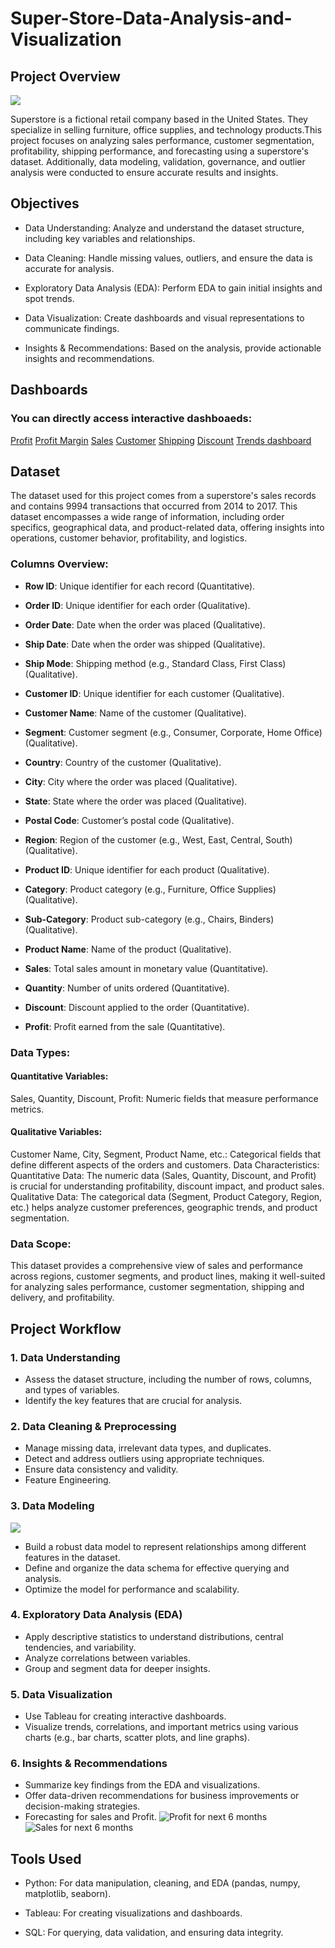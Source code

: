 # Super-Store-Data-Analysis-and-Visualization
## Project Overview

![](images/intro.png)

Superstore is a fictional retail company based in the United States. They specialize in selling furniture, office supplies, and technology products.This project focuses on analyzing sales performance, customer segmentation, profitability, shipping performance, and forecasting using a superstore's dataset. Additionally, data modeling, validation, governance, and outlier analysis were conducted to ensure accurate results and insights.

## Objectives
- Data Understanding: Analyze and understand the dataset structure, including key variables and relationships.
  
- Data Cleaning: Handle missing values, outliers, and ensure the data is accurate for analysis.
  
- Exploratory Data Analysis (EDA): Perform EDA to gain initial insights and spot trends.
  
- Data Visualization: Create dashboards and visual representations to communicate findings.
  
- Insights & Recommendations: Based on the analysis, provide actionable insights and recommendations.

## Dashboards
### You can directly access interactive dashboaeds: 
[Profit](https://public.tableau.com/app/profile/nada.hamdi/viz/SuperStoreAnalysis-Profit/Profit?publish=yes)
[Profit Margin](https://public.tableau.com/app/profile/nada.hamdi/viz/SuperStoreAnalysis-ProfitMargin/profitmargin?publish=yes)
[Sales](https://public.tableau.com/app/profile/nada.hamdi/viz/SuperStoreAnalysis-Sales/Sales?publish=yes)
[Customer](https://public.tableau.com/app/profile/nada.hamdi/viz/SuperStoreAnalysis-Customers/Customers?publish=yes)
[Shipping](https://public.tableau.com/app/profile/nada.hamdi/viz/SuperStoreAnalysis-Shipping/Shipping?publish=yes)
[Discount](https://public.tableau.com/app/profile/nada.hamdi/viz/SuperStoreAnalysis-Discounts/Discount?publish=yes)
[Trends dashboard](https://public.tableau.com/app/profile/mohamed.fareed4903/viz/Book1_17285517907770/SalesDashboard?publish=yes)
## Dataset
The dataset used for this project comes from a superstore's sales records and contains 9994 transactions that occurred from 2014 to 2017.  This dataset encompasses a wide range of information, including order specifics, geographical data, and product-related data, offering insights into operations, customer behavior, profitability, and logistics.
### Columns Overview:
- **Row ID**: Unique identifier for each record (Quantitative).
  
- **Order ID**: Unique identifier for each order (Qualitative).
  
- **Order Date**: Date when the order was placed (Qualitative).
  
- **Ship Date**: Date when the order was shipped (Qualitative).
  
- **Ship Mode**: Shipping method (e.g., Standard Class, First Class) (Qualitative).
  
- **Customer ID**: Unique identifier for each customer (Qualitative).
  
- **Customer Name**: Name of the customer (Qualitative).
  
- **Segment**: Customer segment (e.g., Consumer, Corporate, Home Office) (Qualitative).
  
- **Country**: Country of the customer (Qualitative).
  
- **City**: City where the order was placed (Qualitative).
  
- **State**: State where the order was placed (Qualitative).
  
- **Postal Code**: Customer’s postal code (Qualitative).
  
- **Region**: Region of the customer (e.g., West, East, Central, South) (Qualitative).
  
- **Product ID**: Unique identifier for each product (Qualitative).
  
- **Category**: Product category (e.g., Furniture, Office Supplies) (Qualitative).
  
- **Sub-Category**: Product sub-category (e.g., Chairs, Binders) (Qualitative).
  
- **Product Name**: Name of the product (Qualitative).
  
- **Sales**: Total sales amount in monetary value (Quantitative).
  
- **Quantity**: Number of units ordered (Quantitative).
  
- **Discount**: Discount applied to the order (Quantitative).
  
- **Profit**: Profit earned from the sale (Quantitative).
  
### Data Types:
#### Quantitative Variables:
Sales, Quantity, Discount, Profit: Numeric fields that measure performance metrics.
#### Qualitative Variables:
Customer Name, City, Segment, Product Name, etc.: Categorical fields that define different aspects of the orders and customers.
Data Characteristics:
Quantitative Data: The numeric data (Sales, Quantity, Discount, and Profit) is crucial for understanding profitability, discount impact, and product sales.
Qualitative Data: The categorical data (Segment, Product Category, Region, etc.) helps analyze customer preferences, geographic trends, and product segmentation.
### Data Scope:
This dataset provides a comprehensive view of sales and performance across regions, customer segments, and product lines, making it well-suited for analyzing sales performance, customer segmentation, shipping and delivery, and profitability.

## Project Workflow
### 1. Data Understanding
- Assess the dataset structure, including the number of rows, columns, and types of variables.
- Identify the key features that are crucial for analysis.
### 2. Data Cleaning & Preprocessing
- Manage missing data, irrelevant data types, and duplicates.
- Detect and address outliers using appropriate techniques.
- Ensure data consistency and validity.
- Feature Engineering.
### 3. Data Modeling
![](images/modelling.png)
   - Build a robust data model to represent relationships among different features in the dataset.
   - Define and organize the data schema for effective querying and analysis.
   - Optimize the model for performance and scalability.
### 4. Exploratory Data Analysis (EDA)
- Apply descriptive statistics to understand distributions, central tendencies, and variability.
- Analyze correlations between variables.
- Group and segment data for deeper insights.
### 5. Data Visualization
- Use Tableau for creating interactive dashboards.
- Visualize trends, correlations, and important metrics using various charts (e.g., bar charts, scatter plots, and line graphs).
### 6. Insights & Recommendations
- Summarize key findings from the EDA and visualizations.
- Offer data-driven recommendations for business improvements or decision-making strategies.
- Forecasting for sales and Profit.
  ![Profit for next 6 months](images/profit-forecasting.png)
  ![Sales for next 6 months](images/sales-forecasting.png)
## Tools Used
- Python: For data manipulation, cleaning, and EDA (pandas, numpy, matplotlib, seaborn).
  
- Tableau: For creating visualizations and dashboards.
  
- SQL: For querying, data validation, and ensuring data integrity.






